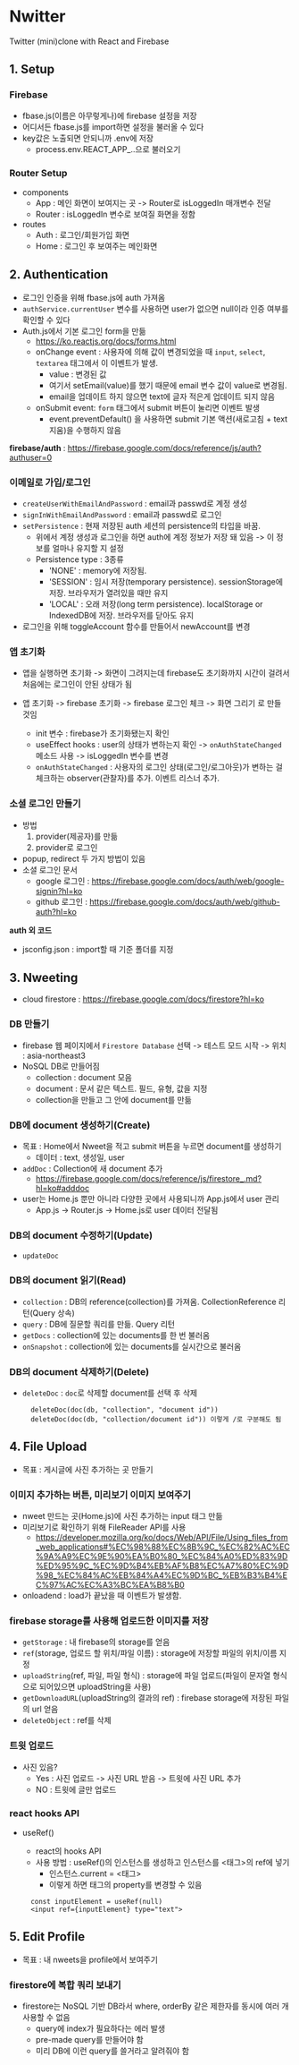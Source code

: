 # Nwitter

Twitter (mini)clone with React and Firebase

## 1. Setup

### Firebase

- fbase.js(이름은 아무렇게나)에 firebase 설정을 저장
- 어디서든 fbase.js를 import하면 설정을 불러올 수 있다
- key값은 노출되면 안되니까 .env에 저장
  - process.env.REACT_APP\_..으로 불러오기

### Router Setup

- components
  - App : 메인 화면이 보여지는 곳 -> Router로 isLoggedIn 매개변수 전달
  - Router : isLoggedIn 변수로 보여질 화면을 정함
- routes
  - Auth : 로그인/회원가입 화면
  - Home : 로그인 후 보여주는 메인화면

## 2. Authentication

- 로그인 인증을 위해 fbase.js에 auth 가져옴
- `authService.currentUser` 변수를 사용하면 user가 없으면 null이라 인증 여부를 확인할 수 있다
- Auth.js에서 기본 로그인 form을 만듦
  - https://ko.reactjs.org/docs/forms.html
  - onChange event : 사용자에 의해 값이 변경되었을 때 `input`, `select`, `textarea` 태그에서 이 이벤트가 발생.
    - value : 변경된 값
    - 여기서 setEmail(value)를 했기 때문에 email 변수 값이 value로 변경됨.
    - email을 업데이트 하지 않으면 text에 글자 적은게 업데이트 되지 않음
  - onSubmit event: `form` 태그에서 submit 버튼이 눌리면 이벤트 발생
    - event.preventDefault() 을 사용하면 submit 기본 액션(새로고침 + text 지움)을 수행하지 않음

**firebase/auth** : https://firebase.google.com/docs/reference/js/auth?authuser=0

### 이메일로 가입/로그인

- `createUserWithEmailAndPassword` : email과 passwd로 계정 생성
- `signInWithEmailAndPassword` : email과 passwd로 로그인
- `setPersistence` : 현재 저장된 auth 세션의 persistence의 타입을 바꿈.
  - 위에서 계정 생성과 로그인을 하면 auth에 계정 정보가 저장 돼 있음 -> 이 정보를 얼마나 유지할 지 설정
  - Persistence type : 3종류
    - 'NONE' : memory에 저장됨.
    - 'SESSION' : 임시 저장(temporary persistence). sessionStorage에 저장. 브라우저가 열려있을 때만 유지
    - 'LOCAL' : 오래 저장(long term persistence). localStorage or IndexedDB에 저장. 브라우저를 닫아도 유지
- 로그인을 위해 toggleAccount 함수를 만들어서 newAccount를 변경

### 앱 초기화

- 앱을 실행하면 초기화 -> 화면이 그려지는데 firebase도 초기화까지 시간이 걸려서 처음에는 로그인이 안된 상태가 됨
- 앱 초기화 -> firebase 초기화 -> firebase 로그인 체크 -> 화면 그리기 로 만들 것임

  - init 변수 : firebase가 초기화됐는지 확인
  - useEffect hooks : user의 상태가 변하는지 확인 -> `onAuthStateChanged` 메소드 사용 -> isLoggedIn 변수를 변경
  - `onAuthStateChanged` : 사용자의 로그인 상태(로그인/로그아웃)가 변하는 걸 체크하는 observer(관찰자)를 추가. 이벤트 리스너 추가.

### 소셜 로그인 만들기

- 방법
  1. provider(제공자)를 만듦
  2. provider로 로그인
- popup, redirect 두 가지 방법이 있음
- 소셜 로그인 문서
  - google 로그인 : https://firebase.google.com/docs/auth/web/google-signin?hl=ko
  - github 로그인 : https://firebase.google.com/docs/auth/web/github-auth?hl=ko

**auth 외 코드**

- jsconfig.json : import할 때 기준 폴더를 지정

## 3. Nweeting

- cloud firestore : https://firebase.google.com/docs/firestore?hl=ko

### DB 만들기

- firebase 웹 페이지에서 `Firestore Database` 선택 -> 테스트 모드 시작 -> 위치 : asia-northeast3
- NoSQL DB로 만들어짐
  - collection : document 모음
  - document : 문서 같은 텍스트. 필드, 유형, 값을 지정
  - collection을 만들고 그 안에 document를 만듦

### DB에 document 생성하기(Create)

- 목표 : Home에서 Nweet을 적고 submit 버튼을 누르면 document를 생성하기
  - 데이터 : text, 생성일, user
- `addDoc` : Collection에 새 document 추가
  - https://firebase.google.com/docs/reference/js/firestore_.md?hl=ko#adddoc
- user는 Home.js 뿐만 아니라 다양한 곳에서 사용되니까 App.js에서 user 관리
  - App.js -> Router.js -> Home.js로 user 데이터 전달됨

### DB의 document 수정하기(Update)

- `updateDoc`

### DB의 document 읽기(Read)

- `collection` : DB의 reference(collection)를 가져옴. CollectionReference 리턴(Query 상속)
- `query` : DB에 질문할 쿼리를 만듦. Query 리턴
- `getDocs` : collection에 있는 documents를 한 번 불러옴
- `onSnapshot` : collection에 있는 documents를 실시간으로 불러옴

### DB의 document 삭제하기(Delete)

- `deleteDoc` : `doc`로 삭제할 document를 선택 후 삭제
  ```
    deleteDoc(doc(db, "collection", "document id"))
    deleteDoc(doc(db, "collection/document id")) 이렇게 /로 구분해도 됨
  ```

## 4. File Upload

- 목표 : 게시글에 사진 추가하는 곳 만들기

### 이미지 추가하는 버튼, 미리보기 이미지 보여주기

- nweet 만드는 곳(Home.js)에 사진 추가하는 input 태그 만듦
- 미리보기로 확인하기 위해 FileReader API를 사용
  - https://developer.mozilla.org/ko/docs/Web/API/File/Using_files_from_web_applications#%EC%98%88%EC%8B%9C_%EC%82%AC%EC%9A%A9%EC%9E%90%EA%B0%80_%EC%84%A0%ED%83%9D%ED%95%9C_%EC%9D%B4%EB%AF%B8%EC%A7%80%EC%9D%98_%EC%84%AC%EB%84%A4%EC%9D%BC_%EB%B3%B4%EC%97%AC%EC%A3%BC%EA%B8%B0
- onloadend : load가 끝났을 때 이벤트가 발생함.

### firebase storage를 사용해 업로드한 이미지를 저장

- `getStorage` : 내 firebase의 storage를 얻음
- `ref`(storage, 업로드 할 위치/파일 이름) : storage에 저장할 파일의 위치/이름 지정
- `uploadString`(ref, 파일, 파일 형식) : storage에 파일 업로드(파일이 문자열 형식으로 되어있으면 uploadString을 사용)
- `getDownloadURL`(uploadString의 결과의 ref) : firebase storage에 저장된 파일의 url 얻음
- `deleteObject` : ref를 삭제

### 트윗 업로드

- 사진 있음?
  - Yes : 사진 업로드 -> 사진 URL 받음 -> 트윗에 사진 URL 추가
  - NO : 트윗에 글만 업로드

### react hooks API

- useRef()

  - react의 hooks API
  - 사용 방법 : useRef()의 인스턴스를 생성하고 인스턴스를 <태그>의 ref에 넣기
    - 인스턴스.current = <태그>
    - 이렇게 하면 태그의 property를 변경할 수 있음

  ```
    const inputElement = useRef(null)
    <input ref={inputElement} type="text">
  ```

## 5. Edit Profile

- 목표 : 내 nweets을 profile에서 보여주기

### firestore에 복합 쿼리 보내기

- firestore는 NoSQL 기반 DB라서 where, orderBy 같은 제한자를 동시에 여러 개 사용할 수 없음
  - query에 index가 필요하다는 에러 발생
  - pre-made query를 만들어야 함
  - 미리 DB에 이런 query를 쓸거라고 알려줘야 함
